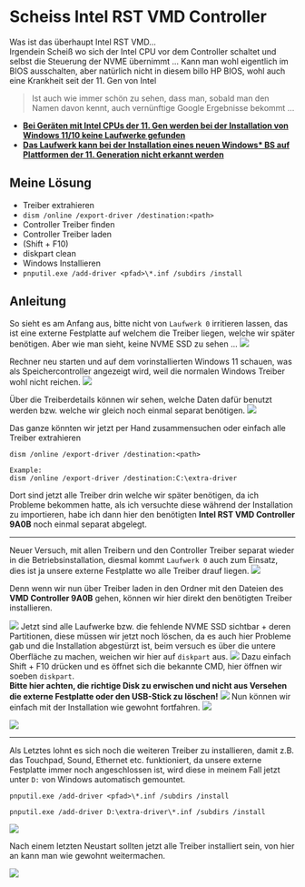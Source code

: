 # Scheiss Intel RST VMD Controller

Was ist das überhaupt Intel RST VMD...  
Irgendein Scheiß wo sich der Intel CPU vor dem Controller schaltet und selbst die Steuerung der NVME übernimmt ...
Kann man wohl eigentlich im BIOS ausschalten, aber natürlich nicht in diesem billo HP BIOS, wohl auch eine Krankheit seit der 11. Gen von Intel

>Ist auch wie immer schön zu sehen, dass man, sobald man den Namen davon kennt, auch vernünftige Google Ergebnisse bekommt ...

- **[Bei Geräten mit Intel CPUs der 11. Gen werden bei der Installation von Windows 11/10 keine Laufwerke gefunden](https://www.asus.com/de/support/FAQ/1044458/)**
- **[Das Laufwerk kann bei der Installation eines neuen Windows* BS auf Plattformen der 11. Generation nicht erkannt werden](https://www.intel.de/content/www/de/de/support/articles/000058724/memory-and-storage/intel-optane-memory.html)**

## Meine Lösung
- Treiber extrahieren
- ``dism /online /export-driver /destination:<path>``
- Controller Treiber finden
- Controller Treiber laden
- (Shift + F10)
- diskpart clean
- Windows Installieren
- ``pnputil.exe /add-driver <pfad>\*.inf /subdirs /install``


## Anleitung
So sieht es am Anfang aus, bitte nicht von ``Laufwerk 0`` irritieren lassen, das ist eine externe Festplatte auf welchem die Treiber liegen, welche wir später benötigen.
Aber wie man sieht, keine NVME SSD zu sehen ...
![](attachments/intel_vmd_001.png)

Rechner neu starten und auf dem vorinstallierten Windows 11 schauen, was als Speichercontroller angezeigt wird, weil die normalen Windows Treiber wohl nicht reichen.
![](attachments/intel_vmd_002.png)

Über die Treiberdetails können wir sehen, welche Daten dafür benutzt werden bzw. welche wir gleich noch einmal separat benötigen.
![](attachments/intel_vmd_003.png)

Das ganze könnten wir jetzt per Hand zusammensuchen oder einfach alle Treiber extrahieren
````batch
dism /online /export-driver /destination:<path>

Example:
dism /online /export-driver /destination:C:\extra-driver

````
Dort sind jetzt alle Treiber drin welche wir später benötigen, da ich Probleme bekommen hatte, als ich versuchte diese während der Installation zu importieren, habe ich dann hier den benötigten **Intel RST VMD Controller 9A0B** noch einmal separat abgelegt.

---
Neuer Versuch, mit allen Treibern und den Controller Treiber separat wieder in die Betriebsinstallation, diesmal kommt ``Laufwerk 0`` auch zum Einsatz, dies ist ja unsere externe Festplatte wo alle Treiber drauf liegen.
![](attachments/intel_vmd_004.png)

Denn wenn wir nun über Treiber laden in den Ordner mit den Dateien des **VMD Controller 9A0B** gehen, können wir hier direkt den benötigten Treiber installieren.

![](attachments/intel_vmd_005.png)
Jetzt sind alle Laufwerke bzw. die fehlende NVME SSD sichtbar + deren Partitionen, diese müssen wir jetzt noch löschen, da es auch hier Probleme gab und die Installation abgestürzt ist, beim versuch es über die untere Oberfläche zu machen, weichen wir hier auf ``diskpart`` aus.
![](attachments/intel_vmd_006.png)
Dazu einfach Shift + F10 drücken und es öffnet sich die bekannte CMD, hier öffnen wir soeben ``diskpart``.  
**Bitte hier achten, die richtige Disk zu erwischen und nicht aus Versehen die externe Festplatte oder den USB-Stick zu löschen!**
![](attachments/intel_vmd_007.png)
Nun können wir einfach mit der Installation wie gewohnt fortfahren.
![](attachments/intel_vmd_008.png)

![](attachments/intel_vmd_009.png)

---

  Als Letztes lohnt es sich noch die weiteren Treiber zu installieren, damit z.B. das Touchpad, Sound, Ethernet etc. funktioniert, da unsere externe Festplatte immer noch angeschlossen ist, wird diese in meinem Fall jetzt unter ``D:`` von Windows automatisch gemountet.

````batch
pnputil.exe /add-driver <pfad>\*.inf /subdirs /install

pnputil.exe /add-driver D:\extra-driver\*.inf /subdirs /install
````

![](attachments/intel_vmd_010.png)

Nach einem letzten Neustart sollten jetzt alle Treiber installiert sein, von hier an kann man wie gewohnt weitermachen.

![](attachments/intel_vmd_011.png)
